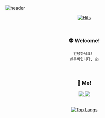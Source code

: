 ![header](https://capsule-render.vercel.app/api?type=waving&text=Welcome!&animation=fadeIn&height=250&color=EE6CA6&fontSize=50&desc=&descSize=20&fontColor=FFFFFF&fontAlign=80&descAlign=85)

<div align="center">
  
  [![Hits](https://hits.seeyoufarm.com/api/count/incr/badge.svg?url=https%3A%2F%2Fgithub.com%2FShinEunBee&count_bg=%23FF2156&title_bg=%23FFD4D4&icon=&icon_color=%23E7E7E7&title=hits&edge_flat=false)](https://hits.seeyoufarm.com)
  
  </br>
  
  <h3>👽 Welcome!</h3>
  <div>
  
    안녕하세요! 
    신은비입니다. 👍
    
  </div>
  
  </br>
  
  <h3> 🤩 Me! </h3>
  <a href="https://ggang2.xyz" target="_blank">
    <img src="https://img.shields.io/badge/Portfolio-F40552?style=flat&logo=Fonoma&logoColor=white"/>
  </a>
  
  <a href="eun1018bee@naver.com" target="_blank">
    <img src="https://img.shields.io/badge/Mail-EA4335?style=flat&logo=Gmail&logoColor=white"/>
  </a>
  
  </br>
  </br>
  
  [![Top Langs](https://github-readme-stats.vercel.app/api/top-langs/?username=ShinEunBee&layout=compact)](https://github.com/anuraghazra/github-readme-stats)


</div>

